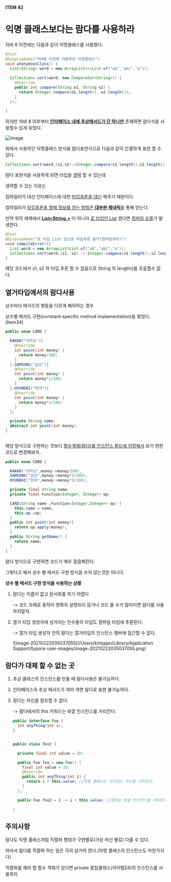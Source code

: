 **ITEM 42**

# 익명 클래스보다는 람다를 사용하라



자바 8 이전에는 다음과 같이 익명클래스를 사용했다.

```java
@Test
@DisplayName("자바8 이전에 사용하던 익명클래스")
void anonymousClass() {
  List<String> word = new ArrayList<>(List.of("ab","abc","a"));
  
  Collections.sort(word, new Comparator<String>() {
    @Override
    public int compare(String o1, String o2) {
      return Integer.compare(o1.length(), o2.length());
    }
  });
  
}
```



하지만 자바 8 이후부터 <u>**인터페이스 내에 추상메서드가 단 하나만**</u> 존재하면 람다식을 사용할수 있게 되었다.

![image](https://user-images.githubusercontent.com/64793712/108632944-cc923000-74b4-11eb-8f82-a0bfa0bca906.png)



위에서 사용하던 익명클래스 방식을  람다표현식으로  다음과 같이 간결하게 표현 할 수 있다.

```java
Collections.sort(word,(s1,s2)->Integer.compare(s1.length(),s2.length()));
```



람다 표현식을 사용하게 되면 타입을 <u>생략</u> 할 수 있는데



생략할 수 있는 이유는

컴파일러가 대신 인터페이스에 대한 <u>타입추론을 대신</u> 해주기 때문이다.

컴파일러가 <u>타입추론을 할때 정보를 얻는 방법은 **대부분 제네릭**을</u> 통해 얻는다.



만약 위의 예제에서 **<u>List<String.></u>** 이 아니라 <u>로 타입인 List</u> 였다면 <u>컴파일 오류</u>가 발생한다.

```java
@Test
@DisplayName("로 타입 List 임으로 타입추론 불가(컴파일에러)")
void compileError(){
  List word = new ArrayList(List.of("ab","abc","a"));
  Collections.sort(word,(s1, s2) -> Integer.compare(s1.length(),s2.length()));
}
```

 해당 코드에서 s1, s2 의 타입 추론 할 수 없음으로 String 의 length()를 호출할수 없다.



## 열거타입에서의 람다사용



상수마다 메서드의 행동을 다르게 해야하는 경우 

상수별 메서드 구현(constant-specific method implementation)을 했었다.(Item34)

```java
public enum CARD {

  KAKAO("카카오"){
    @Override
    int point(int money) {
      return money/100;
    }
  },SAMSUNG("삼성"){
    @Override
    int point(int money) {
      return money*2/100;
    }
  },HYUNDAI("현대"){
    @Override
    int point(int money) {
      return money*3/100;
    }
  };

  private String name;
  abstract int point(int money);
}
 
```



해당 방식으로 구현하는 것보다 <u>함수객체(람다)를 인스턴스 필드에 저장해서</u> 보기 편한 코드로 변경해보자.

```java
public enum CARD {

  KAKAO("카카오",money->money/100),
  SAMSUNG("삼성",money->money*2/100),
  HYUNDAI("현대",money->money*3/100);

  private final String name;
  private final Function<Integer, Integer> op;

  CARD(String name ,Function<Integer,Integer> op) {
    this.name = name;
    this.op =op;
  }
  public int point(int money){
    return op.apply(money);
  }
  public String getName() {
    return name;
  }
}
```

람다 방식으로 구현하면 코드가 매우 깔끔해진다.

그렇다고 해서 상수 별 메서드 구현 방식을 쓰지 않는것은 아니다. 



**상수 별 메서드 구현 방식을 사용하는 상황**

1. 람다는 이름이 없고 문서화를 하기 어렵다

    -> 코드 자체로 동작이 명확히 설명되지 않거나 코드 줄 수가 많아지면 람다를 사용하지말자.

   

2. 열거 타입 생성자에 넘겨지는 인수들의 타입도 컴파일 타임에 추론된다.

    -> 열거 타입 생성자 안의 람다는 열거타입의 인스턴스 맴버에 접근할 수 없다.

   ![image-20210222035037055](/Users/kimjajan/Library/Application Support/typora-user-images/image-20210222035037055.png)





## 람다가 대체 할 수 없는 곳



1. 추상 클래스의 인스턴스를 만들 때 람다사용은 불가능하다.

2. 인터페이스의 추상 메서드가 여러 개면 람다로 표현 불가능하다.

3. 람다는 자신을 참조할 수 없다.

   -> 람다에서의 this 키워드는 바깥 인스턴스를 가리킨다.

   ```java
   public interface Foo {
     int anyThing(int i);
   }
   
   
   public class Test {
   
     private final int value = 20;
   
     public Foo foo = new Foo() {
       final int value = 10;
       @Override
       public int anyThing(int i) {
         return i + this.value; //익명 클래스는 인스턴스 자신을 가리킨다.
       }
     };
   
     public Foo foo2 = i -> i + this.value; //람다는 바깥 인스턴스를 가리킨다.
   
   }
   ```





## 주의사항



람다도 익명 클래스처럼 직렬화 형태가 구현별로(가상 머신 별로) 다를 수 있다.

따라서 람다를 직렬화 하는 일은 극히 삼가야 한다.(익명 클래스의 인스턴스도 마찬가지다)



직렬화를 해야 할 함수 객체가 있다면 private 중첩클래스(아이템24)의 인스턴스를 사용하자